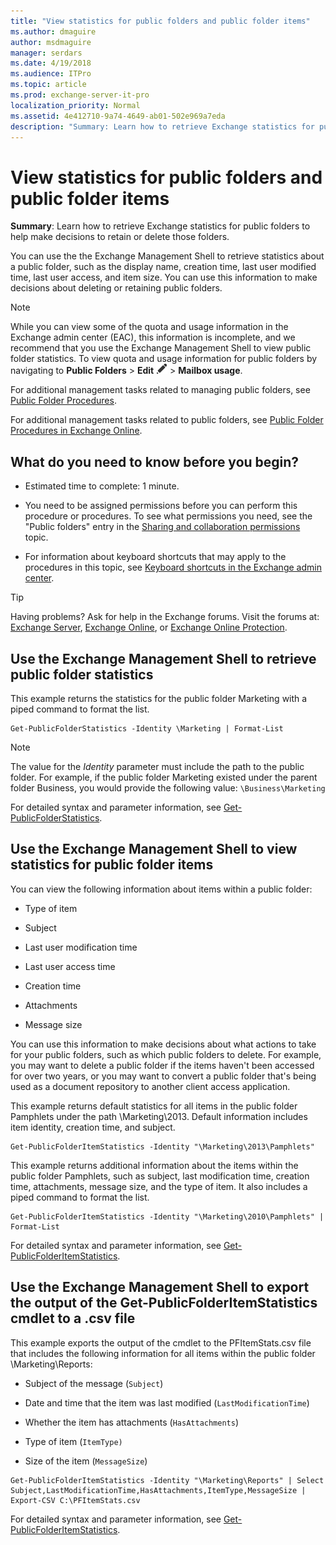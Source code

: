 ```yaml
---
title: "View statistics for public folders and public folder items"
ms.author: dmaguire
author: msdmaguire
manager: serdars
ms.date: 4/19/2018
ms.audience: ITPro
ms.topic: article
ms.prod: exchange-server-it-pro
localization_priority: Normal
ms.assetid: 4e412710-9a74-4649-ab01-502e969a7eda
description: "Summary: Learn how to retrieve Exchange statistics for public folders to help make decisions to retain or delete those folders."
---
```


# View statistics for public folders and public folder items

 **Summary**: Learn how to retrieve Exchange statistics for public folders to help make decisions to retain or delete those folders.
  
You can use the the Exchange Management Shell to retrieve statistics about a public folder, such as the display name, creation time, last user modified time, last user access, and item size. You can use this information to make decisions about deleting or retaining public folders.
  
> [!NOTE]
> While you can view some of the quota and usage information in the Exchange admin center (EAC), this information is incomplete, and we recommend that you use the Exchange Management Shell to view public folder statistics. To view quota and usage information for public folders by navigating to **Public Folders** \> **Edit** ![Edit icon](../../media/ITPro_EAC_EditIcon.png) \> **Mailbox usage**.
  
For additional management tasks related to managing public folders, see [Public Folder Procedures](http://technet.microsoft.com/library/afa54c8e-f3ab-4f5f-85ad-fb2a905ecfa9.aspx).
  
For additional management tasks related to public folders, see [Public Folder Procedures in Exchange Online](http://technet.microsoft.com/library/c0c561cb-3d25-4a26-b94a-ba3876c49fbf.aspx).
  
## What do you need to know before you begin?

- Estimated time to complete: 1 minute.
    
- You need to be assigned permissions before you can perform this procedure or procedures. To see what permissions you need, see the "Public folders" entry in the [Sharing and collaboration permissions](../../permissions/feature-permissions/sharing-and-collaboration-permissions.md) topic.
    
- For information about keyboard shortcuts that may apply to the procedures in this topic, see [Keyboard shortcuts in the Exchange admin center](../../about-documentation/exchange-admin-center-keyboard-shortcuts.md).
    
> [!TIP]
> Having problems? Ask for help in the Exchange forums. Visit the forums at: [Exchange Server](https://go.microsoft.com/fwlink/p/?linkId=60612), [Exchange Online](https://go.microsoft.com/fwlink/p/?linkId=267542), or [Exchange Online Protection](https://go.microsoft.com/fwlink/p/?linkId=285351).
  
## Use the Exchange Management Shell to retrieve public folder statistics

This example returns the statistics for the public folder Marketing with a piped command to format the list.
  
```
Get-PublicFolderStatistics -Identity \Marketing | Format-List
```

> [!NOTE]
> The value for the _Identity_ parameter must include the path to the public folder. For example, if the public folder Marketing existed under the parent folder Business, you would provide the following value: `\Business\Marketing`
  
For detailed syntax and parameter information, see [Get-PublicFolderStatistics](http://technet.microsoft.com/library/6b435b2e-749f-47fd-9a20-9a7edaed96fb.aspx).
  
## Use the Exchange Management Shell to view statistics for public folder items

You can view the following information about items within a public folder:
  
- Type of item
    
- Subject
    
- Last user modification time
    
- Last user access time
    
- Creation time
    
- Attachments
    
- Message size
    
You can use this information to make decisions about what actions to take for your public folders, such as which public folders to delete. For example, you may want to delete a public folder if the items haven't been accessed for over two years, or you may want to convert a public folder that's being used as a document repository to another client access application.
  
This example returns default statistics for all items in the public folder Pamphlets under the path \Marketing\2013. Default information includes item identity, creation time, and subject.
  
```
Get-PublicFolderItemStatistics -Identity "\Marketing\2013\Pamphlets"
```

This example returns additional information about the items within the public folder Pamphlets, such as subject, last modification time, creation time, attachments, message size, and the type of item. It also includes a piped command to format the list.
  
```
Get-PublicFolderItemStatistics -Identity "\Marketing\2010\Pamphlets" | Format-List
```

For detailed syntax and parameter information, see [Get-PublicFolderItemStatistics](http://technet.microsoft.com/library/b978c72d-6c0d-428f-a4ea-b17e39aef408.aspx).
  
## Use the Exchange Management Shell to export the output of the Get-PublicFolderItemStatistics cmdlet to a .csv file

This example exports the output of the cmdlet to the PFItemStats.csv file that includes the following information for all items within the public folder \Marketing\Reports:
  
- Subject of the message (`Subject`)
    
- Date and time that the item was last modified (`LastModificationTime`)
    
- Whether the item has attachments (`HasAttachments`)
    
- Type of item (`ItemType)`
    
- Size of the item (`MessageSize`)
    
```
Get-PublicFolderItemStatistics -Identity "\Marketing\Reports" | Select Subject,LastModificationTime,HasAttachments,ItemType,MessageSize | Export-CSV C:\PFItemStats.csv
```

For detailed syntax and parameter information, see [Get-PublicFolderItemStatistics](http://technet.microsoft.com/library/b978c72d-6c0d-428f-a4ea-b17e39aef408.aspx).
  

